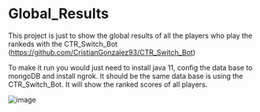 # Global_Results

This project is just to show the global results of all the players who play the rankeds with the CTR_Switch_Bot (https://github.com/CristianGonzalez93/CTR_Switch_Bot)

To make it run you would just need to install java 11, config the data base to mongoDB and install ngrok. It should be the same data base is using the CTR_Switch_Bot.
It will show the ranked scores of all players.

![image](https://user-images.githubusercontent.com/51484718/120021586-8d133c80-bfeb-11eb-98cf-2d2c22f71f8e.png)

 
